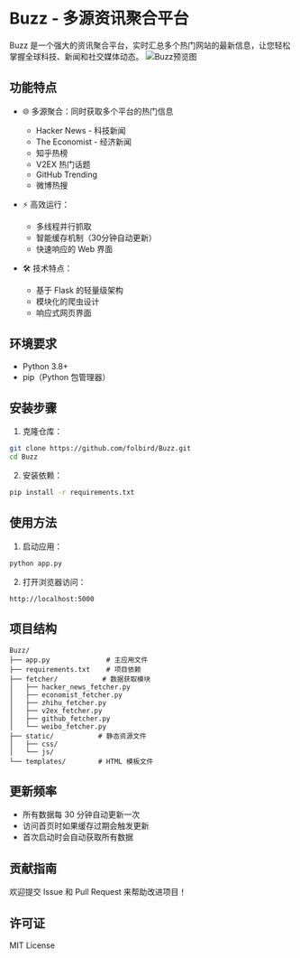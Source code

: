 # Buzz - 多源资讯聚合平台

Buzz 是一个强大的资讯聚合平台，实时汇总多个热门网站的最新信息，让您轻松掌握全球科技、新闻和社交媒体动态。
![Buzz预览图](https://meee.com.tw/3NFasKl)

## 功能特点

- 🌐 多源聚合：同时获取多个平台的热门信息
  - Hacker News - 科技新闻
  - The Economist - 经济新闻
  - 知乎热榜
  - V2EX 热门话题
  - GitHub Trending
  - 微博热搜

- ⚡ 高效运行：
  - 多线程并行抓取
  - 智能缓存机制（30分钟自动更新）
  - 快速响应的 Web 界面

- 🛠 技术特点：
  - 基于 Flask 的轻量级架构
  - 模块化的爬虫设计
  - 响应式网页界面

## 环境要求

- Python 3.8+
- pip（Python 包管理器）

## 安装步骤

1. 克隆仓库：
```bash
git clone https://github.com/folbird/Buzz.git
cd Buzz
```

2. 安装依赖：
```bash
pip install -r requirements.txt
```

## 使用方法

1. 启动应用：
```bash
python app.py
```

2. 打开浏览器访问：
```
http://localhost:5000
```

## 项目结构

```
Buzz/
├── app.py              # 主应用文件
├── requirements.txt    # 项目依赖
├── fetcher/           # 数据获取模块
│   ├── hacker_news_fetcher.py
│   ├── economist_fetcher.py
│   ├── zhihu_fetcher.py
│   ├── v2ex_fetcher.py
│   ├── github_fetcher.py
│   └── weibo_fetcher.py
├── static/           # 静态资源文件
│   ├── css/
│   └── js/
└── templates/        # HTML 模板文件
```

## 更新频率

- 所有数据每 30 分钟自动更新一次
- 访问首页时如果缓存过期会触发更新
- 首次启动时会自动获取所有数据

## 贡献指南

欢迎提交 Issue 和 Pull Request 来帮助改进项目！

## 许可证

MIT License 
